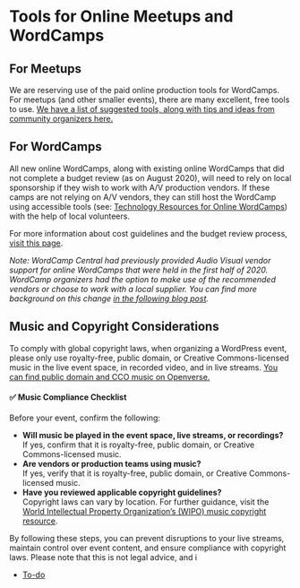 # Tools for Online Meetups and WordCamps

## For Meetups

We are reserving use of the paid online production tools for WordCamps. For meetups (and other smaller events), there are many excellent, free tools to use. [We have a list of suggested tools, along with tips and ideas from community organizers here.](https://make.wordpress.org/community/handbook/meetup-organizer/resources/organizing-virtual-meetups/)

## For WordCamps

All new online WordCamps, along with existing online WordCamps that did not complete a budget review (as on August 2020), will need to rely on local sponsorship if they wish to work with A/V production vendors. If these camps are not relying on A/V vendors, they can still host the WordCamp using accessible tools (see: [Technology Resources for Online WordCamps](https://make.wordpress.org/community/handbook/virtual-events/online-wordcamp-guidelines/technology-resources-for-online-wordcamps/)) with the help of local volunteers.

For more information about cost guidelines and the budget review process, [visit this page](https://make.wordpress.org/community/handbook/virtual-events/online-wordcamp-cost-guidelines-and-the-budget-review-process/).

*Note: WordCamp Central had previously provided Audio Visual vendor support for online WordCamps that were held in the first half of 2020. WordCamp organizers had the option to make use of the recommended vendors or choose to work with a local supplier. You can find more background on this change [in the following blog post](https://make.wordpress.org/community/2020/07/23/moving-forward-with-online-events/).*

## Music and Copyright Considerations

To comply with global copyright laws, when organizing a WordPress event, please only use royalty-free, public domain, or Creative Commons-licensed music in the live event space, in recorded video, and in live streams. [You can find public domain and CCO music on Openverse.](https://openverse.org/search/audio?q=music&license=pdm,cc0)

#### **✅ Music Compliance Checklist**

Before your event, confirm the following:

*   **Will music be played in the event space, live streams, or recordings?**  
    If yes, confirm that it is royalty-free, public domain, or Creative Commons-licensed music.
*   **Are vendors or production teams using music?**  
    If yes, verify that it is royalty-free, public domain, or Creative Commons-licensed music.
*   **Have you reviewed applicable copyright guidelines?**  
    Copyright laws can vary by location. For further guidance, visit the [World Intellectual Property Organization’s (WIPO) music copyright resource](https://href.li/?https://www.wipo.int/en/web/music).

By following these steps, you can prevent disruptions to your live streams, maintain control over event content, and ensure compliance with copyright laws. Please note that this is not legal advice, and i

*   [To-do](# "To-do")